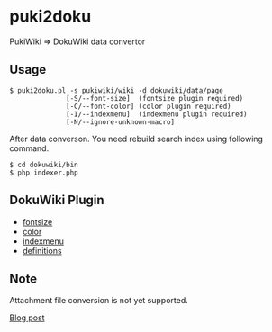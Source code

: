 puki2doku
=========

PukiWiki => DokuWiki data convertor


Usage
-----

```
$ puki2doku.pl -s pukiwiki/wiki -d dokuwiki/data/page
              [-S/--font-size]  (fontsize plugin required)
              [-C/--font-color] (color plugin required)
              [-I/--indexmenu]  (indexmenu plugin required)
              [-N/--ignore-unknown-macro]
```

After data converson. You need rebuild search index using following command.

```
$ cd dokuwiki/bin
$ php indexer.php
```

DokuWiki Plugin
---------------

 * [fontsize](https://www.dokuwiki.org/plugin:fontsize)
 * [color](https://www.dokuwiki.org/plugin:color)
 * [indexmenu](https://www.dokuwiki.org/plugin:indexmenu)
 * [definitions](https://www.dokuwiki.org/plugin:definitions)


Note
----

Attachment file conversion is not yet supported.

[Blog post](http://blog.1q77.com/2013/04/migrating-from-pukiwiki-to-dokuwiki/)
